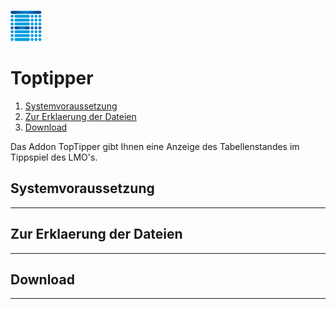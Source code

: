 ![Toptipper](/lmo/help/media/h1.png)
# Toptipper
1. [Systemvoraussetzung](../../README.md#Systemvoraussetzung)
2. [Zur Erklaerung der Dateien](../../README.md#zur-erklaerung-der-dateien)
3. [Download](../../README.md#Download)

Das Addon TopTipper gibt Ihnen eine Anzeige des Tabellenstandes im Tippspiel des LMO's.

## Systemvoraussetzung
-----------------------------------------------------------------------------------------

## Zur Erklaerung der Dateien
-----------------------------------------------------------------------------------------

## Download
-----------------------------------------------------------------------------------------
